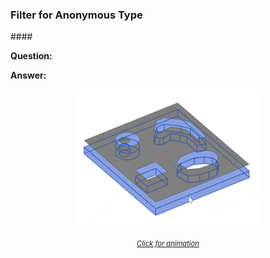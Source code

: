 <head>
<meta http-equiv="Content-Type" content="text/html; charset=utf-8">
<link rel="stylesheet" type="text/css" href="bc.css">
<!-- https://highlightjs.org/#usage
<link rel="stylesheet" href="https://cdnjs.cloudflare.com/ajax/libs/highlight.js/11.9.0/styles/default.min.css">
<script src="https://cdnjs.cloudflare.com/ajax/libs/highlight.js/11.9.0/highlight.min.js"></script>
<script>hljs.highlightAll();</script>
-->

<!-- https://prismjs.com -->
<link href="https://cdn.jsdelivr.net/npm/prismjs@1.29.0/themes/prism.min.css" rel="stylesheet" />
<script src="https://cdn.jsdelivr.net/npm/prismjs@1.29.0/components/prism-core.min.js"></script>
<script src="https://cdn.jsdelivr.net/npm/prismjs@1.29.0/plugins/autoloader/prism-autoloader.min.js"></script>
<style> code[class*=language-], pre[class*=language-] { font-size : 90%; } </style>

</head>

<!---

- interesting approach and more effective filtering for unknown class
  Deleting unpurgeable viewport types through API
  https://forums.autodesk.com/t5/revit-api-forum/deleting-unpurgeable-viewport-types-through-api/m-p/12741221#M78537
  Sean_Page  in reply to: pieter4
  2024-04-29 07:57 AM
  Here is what I use to get Viewport Types. It may not be super language stable, but it works great for me.
  FilterRule rule = ParameterFilterRuleFactory.CreateEqualsRule(new ElementId((Int64)BuiltInParameter.SYMBOL_FAMILY_NAME_PARAM), "Viewport");
  ElementParameterFilter filter = new ElementParameterFilter(rule);
  IList<ElementType> viewportTypes;
  using(FilteredElementCollector fec = new FilteredElementCollector(doc).OfClass(typeof(ElementType)).WherePasses(filter))
  {
    viewportTypes = fec.Cast<ElementType>().ToList();
  }
  return viewportTypes;


twitter:

 the @AutodeskRevit #RevitAPI #BIM @DynamoBIM

&ndash; ...

linkedin:



#BIM #DynamoBIM #AutodeskAPS #Revit #API #IFC #SDK #Autodesk #AEC #adsk

the [Revit API discussion forum](http://forums.autodesk.com/t5/revit-api-forum/bd-p/160) thread

<center>
<img src="img/" alt="" title="" width="600"/>
<p style="font-size: 80%; font-style:italic"></p>
</center>

-->

### Filter for Anonymous Type

####<a name="2"></a>

**Question:**

**Answer:**

<center>
<img src="img/ricaun_facetosolid.png" alt="Face to solid" title="Face to solid" width="300"/> <!-- Pixel Height: 300 Pixel Width: 300 -->
<a href="img/ricaun_facetosolid.gif"><p style="font-size: 80%; font-style:italic">Click for animation</p></a>
</center>

<pre><code class="language-cs"></code></pre>

